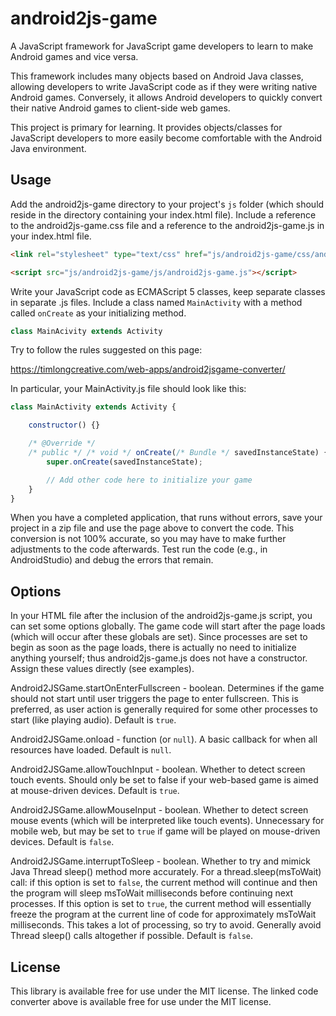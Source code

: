 # android2js-game

A JavaScript framework for JavaScript game developers to learn to make Android games and vice versa.

This framework includes many objects based on Android Java classes, allowing developers to write JavaScript code as if they were writing native Android games. Conversely, it allows Android developers to quickly convert their native Android games to client-side web games.

This project is primary for learning. It provides objects/classes for JavaScript developers to more easily become comfortable with the Android Java environment.

## Usage

Add the android2js-game directory to your project's `js` folder (which should reside in the directory containing your index.html file). Include a reference to the android2js-game.css file and a reference to the android2js-game.js in your index.html file.

```html
<link rel="stylesheet" type="text/css" href="js/android2js-game/css/android2js-game.css" />

<script src="js/android2js-game/js/android2js-game.js"></script>
```

Write your JavaScript code as ECMAScript 5 classes, keep separate classes in separate .js files. Include a class named `MainActivity` with a method called `onCreate` as your initializing method.

```javascript
class MainAcivity extends Activity
```

Try to follow the rules suggested on this page:

https://timlongcreative.com/web-apps/android2jsgame-converter/

In particular, your MainActivity.js file should look like this:

```javascript
class MainActivity extends Activity {

    constructor() {}

    /* @Override */
    /* public */ /* void */ onCreate(/* Bundle */ savedInstanceState) {
        super.onCreate(savedInstanceState);

        // Add other code here to initialize your game
    }
}
```

When you have a completed application, that runs without errors, save your project in a zip file and use the page above to convert the code. This conversion is not 100% accurate, so you may have to make further adjustments to the code afterwards. Test run the code (e.g., in AndroidStudio) and debug the errors that remain.

## Options

In your HTML file after the inclusion of the android2js-game.js script, you can set some options globally. The game code will start after the page loads (which will occur after these globals are set). Since processes are set to begin as soon as the page loads, there is actually no need to initialize anything yourself; thus android2js-game.js does not have a constructor. Assign these values directly (see examples).

Android2JSGame.startOnEnterFullscreen - boolean. Determines if the game should not start until user triggers the page to enter fullscreen. This is preferred, as user action is generally required for some other processes to start (like playing audio). Default is `true`.

Android2JSGame.onload - function (or `null`). A basic callback for when all resources have loaded. Default is `null`.

Android2JSGame.allowTouchInput - boolean. Whether to detect screen touch events. Should only be set to false if your web-based game is aimed at mouse-driven devices. Default is `true`.

Android2JSGame.allowMouseInput - boolean. Whether to detect screen mouse events (which will be interpreted like touch events). Unnecessary for mobile web, but may be set to `true` if game will be played on mouse-driven devices. Default is `false`.

Android2JSGame.interruptToSleep - boolean. Whether to try and mimick Java Thread sleep() method more accurately. For a thread.sleep(msToWait) call: if this option is set to `false`, the current method will continue and then the program will sleep msToWait milliseconds before continuing next processes. If this option is set to `true`, the current method will essentially freeze the program at the current line of code for approximately msToWait milliseconds. This takes a lot of processing, so try to avoid. Generally avoid Thread sleep() calls altogether if possible. Default is `false`.

## License

This library is available free for use under the MIT license. The linked code converter above is available free for use under the MIT license.
